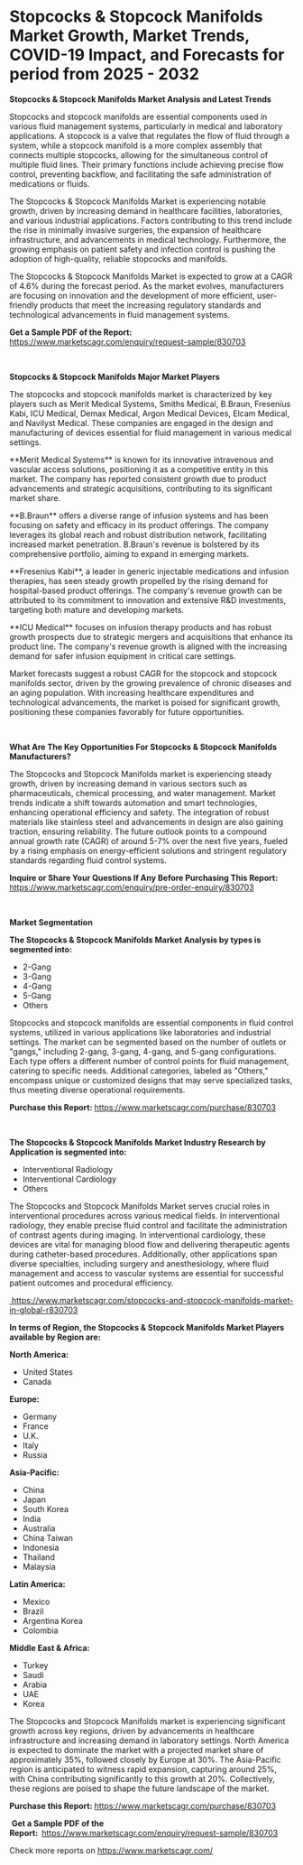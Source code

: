 <p><h1>Stopcocks & Stopcock Manifolds Market Growth, Market Trends, COVID-19 Impact, and Forecasts for period from 2025 - 2032</h1></p><p><strong>Stopcocks & Stopcock Manifolds Market Analysis and Latest Trends</strong></p>
<p><p>Stopcocks and stopcock manifolds are essential components used in various fluid management systems, particularly in medical and laboratory applications. A stopcock is a valve that regulates the flow of fluid through a system, while a stopcock manifold is a more complex assembly that connects multiple stopcocks, allowing for the simultaneous control of multiple fluid lines. Their primary functions include achieving precise flow control, preventing backflow, and facilitating the safe administration of medications or fluids.</p><p>The Stopcocks & Stopcock Manifolds Market is experiencing notable growth, driven by increasing demand in healthcare facilities, laboratories, and various industrial applications. Factors contributing to this trend include the rise in minimally invasive surgeries, the expansion of healthcare infrastructure, and advancements in medical technology. Furthermore, the growing emphasis on patient safety and infection control is pushing the adoption of high-quality, reliable stopcocks and manifolds.</p><p>The Stopcocks & Stopcock Manifolds Market is expected to grow at a CAGR of 4.6% during the forecast period. As the market evolves, manufacturers are focusing on innovation and the development of more efficient, user-friendly products that meet the increasing regulatory standards and technological advancements in fluid management systems.</p></p>
<p><strong>Get a Sample PDF of the Report:&nbsp;</strong> <a href="https://www.marketscagr.com/enquiry/request-sample/830703?utm_campaign=3224&utm_medium=2&utm_source=Github&utm_content=ia&utm_term=25032025&utm_id=stopcocks-stopcock-manifolds">https://www.marketscagr.com/enquiry/request-sample/830703</a></p>
<p>&nbsp;</p>
<p><strong>Stopcocks & Stopcock Manifolds Major Market Players</strong></p>
<p><p>The stopcocks and stopcock manifolds market is characterized by key players such as Merit Medical Systems, Smiths Medical, B.Braun, Fresenius Kabi, ICU Medical, Demax Medical, Argon Medical Devices, Elcam Medical, and Navilyst Medical. These companies are engaged in the design and manufacturing of devices essential for fluid management in various medical settings.</p><p>**Merit Medical Systems** is known for its innovative intravenous and vascular access solutions, positioning it as a competitive entity in this market. The company has reported consistent growth due to product advancements and strategic acquisitions, contributing to its significant market share.</p><p>**B.Braun** offers a diverse range of infusion systems and has been focusing on safety and efficacy in its product offerings. The company leverages its global reach and robust distribution network, facilitating increased market penetration. B.Braun's revenue is bolstered by its comprehensive portfolio, aiming to expand in emerging markets.</p><p>**Fresenius Kabi**, a leader in generic injectable medications and infusion therapies, has seen steady growth propelled by the rising demand for hospital-based product offerings. The company's revenue growth can be attributed to its commitment to innovation and extensive R&D investments, targeting both mature and developing markets.</p><p>**ICU Medical** focuses on infusion therapy products and has robust growth prospects due to strategic mergers and acquisitions that enhance its product line. The company's revenue growth is aligned with the increasing demand for safer infusion equipment in critical care settings.</p><p>Market forecasts suggest a robust CAGR for the stopcock and stopcock manifolds sector, driven by the growing prevalence of chronic diseases and an aging population. With increasing healthcare expenditures and technological advancements, the market is poised for significant growth, positioning these companies favorably for future opportunities.</p></p>
<p>&nbsp;</p>
<p><strong>What Are The Key Opportunities For Stopcocks & Stopcock Manifolds Manufacturers?</strong></p>
<p><p>The Stopcocks and Stopcock Manifolds market is experiencing steady growth, driven by increasing demand in various sectors such as pharmaceuticals, chemical processing, and water management. Market trends indicate a shift towards automation and smart technologies, enhancing operational efficiency and safety. The integration of robust materials like stainless steel and advancements in design are also gaining traction, ensuring reliability. The future outlook points to a compound annual growth rate (CAGR) of around 5-7% over the next five years, fueled by a rising emphasis on energy-efficient solutions and stringent regulatory standards regarding fluid control systems.</p></p>
<p><strong>Inquire or Share Your Questions If Any Before Purchasing This Report:</strong> <a href="https://www.marketscagr.com/enquiry/pre-order-enquiry/830703?utm_campaign=3224&utm_medium=2&utm_source=Github&utm_content=ia&utm_term=25032025&utm_id=stopcocks-stopcock-manifolds">https://www.marketscagr.com/enquiry/pre-order-enquiry/830703</a></p>
<p>&nbsp;</p>
<p><strong>Market Segmentation</strong></p>
<p><strong>The Stopcocks & Stopcock Manifolds Market Analysis by types is segmented into:</strong></p>
<p><ul><li>2-Gang</li><li>3-Gang</li><li>4-Gang</li><li>5-Gang</li><li>Others</li></ul></p>
<p><p>Stopcocks and stopcock manifolds are essential components in fluid control systems, utilized in various applications like laboratories and industrial settings. The market can be segmented based on the number of outlets or "gangs," including 2-gang, 3-gang, 4-gang, and 5-gang configurations. Each type offers a different number of control points for fluid management, catering to specific needs. Additional categories, labeled as "Others," encompass unique or customized designs that may serve specialized tasks, thus meeting diverse operational requirements.</p></p>
<p><strong>Purchase this Report:&nbsp;</strong><a href="https://www.marketscagr.com/purchase/830703?utm_campaign=3224&utm_medium=2&utm_source=Github&utm_content=ia&utm_term=25032025&utm_id=stopcocks-stopcock-manifolds">https://www.marketscagr.com/purchase/830703</a></p>
<p>&nbsp;</p>
<p><strong>The Stopcocks & Stopcock Manifolds Market Industry Research by Application is segmented into:</strong></p>
<p><ul><li>Interventional Radiology</li><li>Interventional Cardiology</li><li>Others</li></ul></p>
<p><p>The Stopcocks and Stopcock Manifolds Market serves crucial roles in interventional procedures across various medical fields. In interventional radiology, they enable precise fluid control and facilitate the administration of contrast agents during imaging. In interventional cardiology, these devices are vital for managing blood flow and delivering therapeutic agents during catheter-based procedures. Additionally, other applications span diverse specialties, including surgery and anesthesiology, where fluid management and access to vascular systems are essential for successful patient outcomes and procedural efficiency.</p></p>
<p><a href="https://www.marketscagr.com/stopcocks-and-stopcock-manifolds-market-in-global-r830703?utm_campaign=3224&utm_medium=2&utm_source=Github&utm_content=ia&utm_term=25032025&utm_id=stopcocks-stopcock-manifolds">&nbsp;https://www.marketscagr.com/stopcocks-and-stopcock-manifolds-market-in-global-r830703</a></p>
<p><strong>In terms of Region, the Stopcocks & Stopcock Manifolds Market Players available by Region are:</strong></p>
<p>
    <p> <strong> North America: </strong>
        <ul>
            <li>United States</li>
            <li>Canada</li>
        </ul>
        </p> 
    <p> <strong> Europe: </strong>
        <ul>
            <li>Germany</li>
            <li>France</li>
            <li>U.K.</li>
            <li>Italy</li>
            <li>Russia</li>
        </ul>
        </p> 
    <p> <strong> Asia-Pacific: </strong>
        <ul>
            <li>China</li>
            <li>Japan</li>
            <li>South Korea</li>
            <li>India</li>
            <li>Australia</li>
            <li>China Taiwan</li>
            <li>Indonesia</li>
            <li>Thailand</li>
            <li>Malaysia</li>
        </ul>
        </p> 
    <p> <strong> Latin America: </strong>
        <ul>
            <li>Mexico</li>
            <li>Brazil</li>
            <li>Argentina Korea</li>
            <li>Colombia</li>
        </ul>
        </p> 
    <p> <strong> Middle East & Africa: </strong>
        <ul>
            <li>Turkey</li>
            <li>Saudi</li>
            <li>Arabia</li>
            <li>UAE</li>
            <li>Korea</li>
        </ul>
    </p>
    </p>
<p><p>The Stopcocks and Stopcock Manifolds market is experiencing significant growth across key regions, driven by advancements in healthcare infrastructure and increasing demand in laboratory settings. North America is expected to dominate the market with a projected market share of approximately 35%, followed closely by Europe at 30%. The Asia-Pacific region is anticipated to witness rapid expansion, capturing around 25%, with China contributing significantly to this growth at 20%. Collectively, these regions are poised to shape the future landscape of the market.</p></p>
<p><strong>Purchase this Report: </strong><a href="https://www.marketscagr.com/purchase/830703?utm_campaign=3224&utm_medium=2&utm_source=Github&utm_content=ia&utm_term=25032025&utm_id=stopcocks-stopcock-manifolds">https://www.marketscagr.com/purchase/830703</a></p>
<p>&nbsp;<strong>Get a Sample PDF of the Report:&nbsp;&nbsp;</strong><a href="https://www.marketscagr.com/enquiry/request-sample/830703?utm_campaign=3224&utm_medium=2&utm_source=Github&utm_content=ia&utm_term=25032025&utm_id=stopcocks-stopcock-manifolds">https://www.marketscagr.com/enquiry/request-sample/830703</a></p>
<p><strong></strong></p>
<p>Check more reports on <a href="https://www.marketscagr.com/?utm_campaign=3224&utm_medium=2&utm_source=Github&utm_content=ia&utm_term=25032025&utm_id=stopcocks-stopcock-manifolds">https://www.marketscagr.com/</a></p>